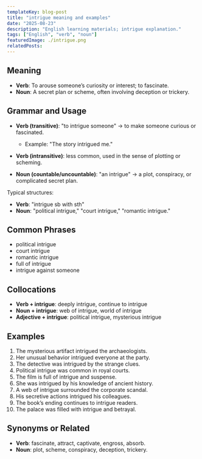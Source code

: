 ```yaml
---
templateKey: blog-post
title: "intrigue meaning and examples"
date: "2025-08-23"
description: "English learning materials; intrigue explanation."
tags: ["English", "verb", "noun"]
featuredImage: ./intrigue.png
relatedPosts:
---
```


## Meaning

- **Verb**: To arouse someone’s curiosity or interest; to fascinate.
- **Noun**: A secret plan or scheme, often involving deception or trickery.

## Grammar and Usage

- **Verb (transitive)**: "to intrigue someone" → to make someone curious or fascinated.

  - Example: "The story intrigued me."

- **Verb (intransitive)**: less common, used in the sense of plotting or scheming.
- **Noun (countable/uncountable)**: "an intrigue" → a plot, conspiracy, or complicated secret plan.

Typical structures:

- **Verb**: "intrigue sb with sth"
- **Noun**: "political intrigue," "court intrigue," "romantic intrigue."

## Common Phrases

- political intrigue
- court intrigue
- romantic intrigue
- full of intrigue
- intrigue against someone

## Collocations

- **Verb + intrigue**: deeply intrigue, continue to intrigue
- **Noun + intrigue**: web of intrigue, world of intrigue
- **Adjective + intrigue**: political intrigue, mysterious intrigue

## Examples

1. The mysterious artifact intrigued the archaeologists.
2. Her unusual behavior intrigued everyone at the party.
3. The detective was intrigued by the strange clues.
4. Political intrigue was common in royal courts.
5. The film is full of intrigue and suspense.
6. She was intrigued by his knowledge of ancient history.
7. A web of intrigue surrounded the corporate scandal.
8. His secretive actions intrigued his colleagues.
9. The book’s ending continues to intrigue readers.
10. The palace was filled with intrigue and betrayal.

## Synonyms or Related

- **Verb**: fascinate, attract, captivate, engross, absorb.
- **Noun**: plot, scheme, conspiracy, deception, trickery.

